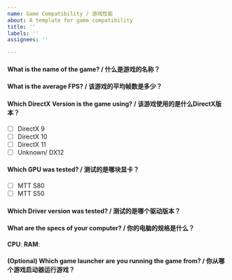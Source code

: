 ```yaml
---
name: Game Compatibility / 游戏性能
about: A template for game compatibility
title: ''
labels: ''
assignees: ''

---
```


#### What is the name of the game? / 什么是游戏的名称？

#### What is the average FPS? / 该游戏的平均帧数是多少？

#### Which DirectX Version is the game using? / 该游戏使用的是什么DirectX版本？
- [ ] DirectX 9
- [ ] DirectX 10
- [ ] DirectX 11
- [ ] Unknown/ DX12

#### Which GPU was tested? / 测试的是哪块显卡？
- [ ] MTT S80
- [ ] MTT S50

#### Which Driver version was tested? / 测试的是哪个驱动版本？

#### What are the specs of your computer? / 你的电脑的规格是什么？

**CPU**:
**RAM**:

#### (Optional) Which game launcher are you running the game from? / 你从哪个游戏启动器运行游戏？
